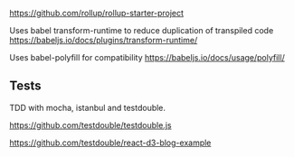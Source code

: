 
https://github.com/rollup/rollup-starter-project

Uses babel transform-runtime to reduce duplication of transpiled code
https://babeljs.io/docs/plugins/transform-runtime/

Uses babel-polyfill for compatibility
https://babeljs.io/docs/usage/polyfill/


## Tests

TDD with mocha, istanbul and testdouble.

https://github.com/testdouble/testdouble.js

https://github.com/testdouble/react-d3-blog-example
